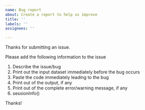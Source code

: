 ```yaml
---
name: Bug report
about: Create a report to help us improve
title: ''
labels: ''
assignees: ''

---
```


Thanks for submitting an issue.

Please add the following information to the issue

1. Describe the issue/bug
2. Print out the input dataset immediately before the bug occurs
3. Paste the code immediately leading to the bug
4. Print out of the output, if any
5. Print out of the complete error/warning message, if any
6. sessionInfo()

Thanks!
